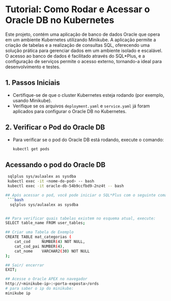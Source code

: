 # Tutorial: Como Rodar e Acessar o Oracle DB no Kubernetes

Este projeto, contém uma aplicação de banco de dados Oracle que opera em um ambiente Kubernetes utilizando Minikube. A aplicação permite a criação de tabelas e a realização de consultas SQL, oferecendo uma solução prática para gerenciar dados em um ambiente isolado e escalável. O acesso ao banco de dados é facilitado através do SQL*Plus, e a configuração de serviços permite o acesso externo, tornando-a ideal para desenvolvimento e testes.

## 1. Passos Iniciais
- Certifique-se de que o cluster Kubernetes esteja rodando (por exemplo, usando Minikube).
- Verifique se os arquivos `deployment.yaml` e `service.yaml` já foram aplicados para configurar o Oracle DB no Kubernetes.

## 2. Verificar o Pod do Oracle DB
- Para verificar se o pod do Oracle DB está rodando, execute o comando:
  ```bash
  kubectl get pods

## Acessando o pod do Oracle DB
```bash
 sqlplus sys/aulaalex as sysdba
 kubectl exec -it <nome-do-pod> -- bash
 kubectl exec -it oracle-db-54b9ccfbd9-2nz4t -- bash

## Após acessar o pod, você pode iniciar o SQL*Plus com o seguinte comando:
 ```bash
  sqlplus sys/aulaalex as sysdba


## Para verificar quais tabelas existem no esquema atual, execute:
SELECT table_name FROM user_tables;

## Criar uma Tabela de Exemplo
CREATE TABLE mat_categorias (
    cat_cod     NUMBER(4) NOT NULL,
    cat_cod_pai NUMBER(4),
    cat_nome    VARCHAR2(30) NOT NULL
);

## Sair/ encerrar
EXIT;

## Acesse o Oracle APEX no navegador
http://<minikube-ip>:<porta-exposta>/ords
# para saber o ip do minikube:
minikube ip
